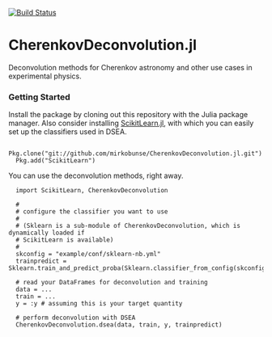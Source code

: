 [![Build Status](https://travis-ci.org/mirkobunse/CherenkovDeconvolution.jl.svg?branch=master)](https://travis-ci.org/mirkobunse/CherenkovDeconvolution.jl)

# CherenkovDeconvolution.jl

Deconvolution methods for Cherenkov astronomy and other use cases in experimental physics.


### Getting Started

Install the package by cloning out this repository with the Julia package manager.
Also consider installing
[ScikitLearn.jl](http://scikitlearnjl.readthedocs.io/en/latest/quickstart/),
with which you can easily set up the classifiers used in DSEA.

      Pkg.clone("git://github.com/mirkobunse/CherenkovDeconvolution.jl.git")
      Pkg.add("ScikitLearn")

You can use the deconvolution methods, right away.

      import ScikitLearn, CherenkovDeconvolution
      
      # 
      # configure the classifier you want to use
      # 
      # (Sklearn is a sub-module of CherenkovDeconvolution, which is dynamically loaded if
      # ScikitLearn is available)
      # 
      skconfig = "example/conf/sklearn-nb.yml"
      trainpredict = Sklearn.train_and_predict_proba(Sklearn.classifier_from_config(skconfig))
      
      # read your DataFrames for deconvolution and training
      data = ...
      train = ...
      y = :y # assuming this is your target quantity
      
      # perform deconvolution with DSEA
      CherenkovDeconvolution.dsea(data, train, y, trainpredict)

